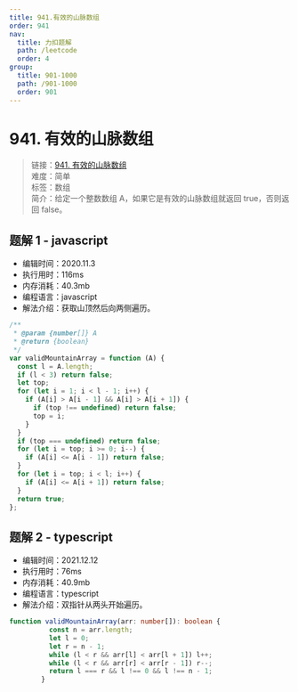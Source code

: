 ```yaml
---
title: 941.有效的山脉数组
order: 941
nav:
  title: 力扣题解
  path: /leetcode
  order: 4
group:
  title: 901-1000
  path: /901-1000
  order: 901
---
```


# 941. 有效的山脉数组

> 链接：[941. 有效的山脉数组](https://leetcode-cn.com/problems/valid-mountain-array/)  
> 难度：简单  
> 标签：数组  
> 简介：给定一个整数数组 A，如果它是有效的山脉数组就返回 true，否则返回 false。

## 题解 1 - javascript

- 编辑时间：2020.11.3
- 执行用时：116ms
- 内存消耗：40.3mb
- 编程语言：javascript
- 解法介绍：获取山顶然后向两侧遍历。

```javascript
/**
 * @param {number[]} A
 * @return {boolean}
 */
var validMountainArray = function (A) {
  const l = A.length;
  if (l < 3) return false;
  let top;
  for (let i = 1; i < l - 1; i++) {
    if (A[i] > A[i - 1] && A[i] > A[i + 1]) {
      if (top !== undefined) return false;
      top = i;
    }
  }
  if (top === undefined) return false;
  for (let i = top; i >= 0; i--) {
    if (A[i] <= A[i - 1]) return false;
  }
  for (let i = top; i < l; i++) {
    if (A[i] <= A[i + 1]) return false;
  }
  return true;
};
```
## 题解 2 - typescript
- 编辑时间：2021.12.12
- 执行用时：76ms
- 内存消耗：40.9mb
- 编程语言：typescript
- 解法介绍：双指针从两头开始遍历。
```typescript
function validMountainArray(arr: number[]): boolean {
          const n = arr.length;
          let l = 0;
          let r = n - 1;
          while (l < r && arr[l] < arr[l + 1]) l++;
          while (l < r && arr[r] < arr[r - 1]) r--;
          return l === r && l !== 0 && l !== n - 1;
        }
```
